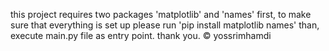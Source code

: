 this project requires two packages 'matplotlib' and 'names'
first, to make sure that everything is set up please run 'pip install matplotlib names'
than, execute main.py file as entry point. thank you.
&copy; yossrimhamdi
